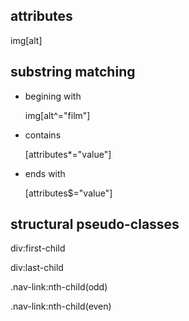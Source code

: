 ## attributes

img[alt]

## substring matching

* begining with

    img[alt^="film"]

* contains

    [attributes\*="value"]

* ends with

    [attributes$="value"]

## structural pseudo-classes

div:first-child

div:last-child

.nav-link:nth-child(odd)

.nav-link:nth-child(even)
